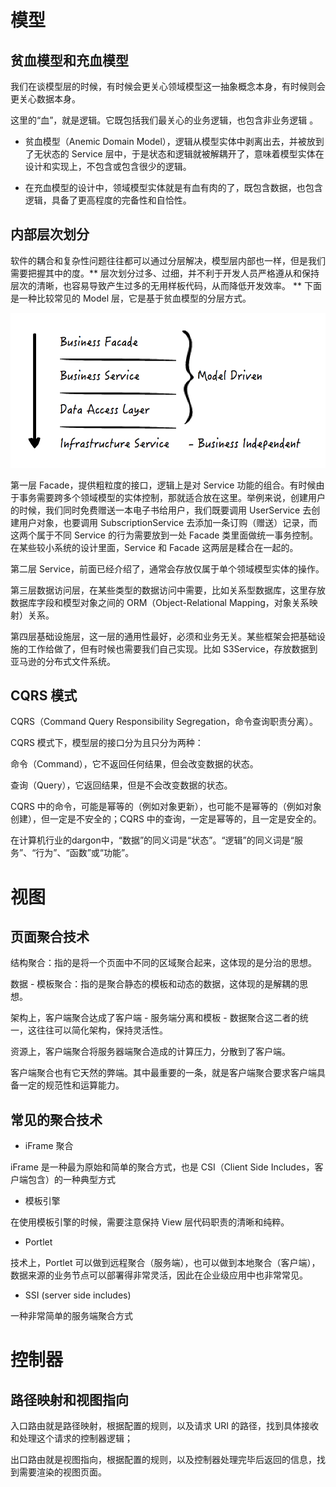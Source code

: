# 模型

## 贫血模型和充血模型

我们在谈模型层的时候，有时候会更关心领域模型这一抽象概念本身，有时候则会更关心数据本身。

这里的“血”，就是逻辑。它既包括我们最关心的业务逻辑，也包含非业务逻辑 。

+ 贫血模型（Anemic Domain Model），逻辑从模型实体中剥离出去，并被放到了无状态的 Service 层中，于是状态和逻辑就被解耦开了，意味着模型实体在设计和实现上，不包含或包含很少的逻辑。

+ 在充血模型的设计中，领域模型实体就是有血有肉的了，既包含数据，也包含逻辑，具备了更高程度的完备性和自恰性。

## 内部层次划分

软件的耦合和复杂性问题往往都可以通过分层解决，模型层内部也一样，但是我们需要把握其中的度。** 层次划分过多、过细，并不利于开发人员严格遵从和保持层次的清晰，也容易导致产生过多的无用样板代码，从而降低开发效率。 ** 下面是一种比较常见的 Model 层，它是基于贫血模型的分层方式。

![分层方式](images/分层方式.png)

第一层 Facade，提供粗粒度的接口，逻辑上是对 Service 功能的组合。有时候由于事务需要跨多个领域模型的实体控制，那就适合放在这里。举例来说，创建用户的时候，我们同时免费赠送一本电子书给用户，我们既要调用 UserService 去创建用户对象，也要调用 SubscriptionService 去添加一条订购（赠送）记录，而这两个属于不同 Service 的行为需要放到一处 Facade 类里面做统一事务控制。在某些较小系统的设计里面，Service 和 Facade 这两层是糅合在一起的。

第二层 Service，前面已经介绍了，通常会存放仅属于单个领域模型实体的操作。

第三层数据访问层，在某些类型的数据访问中需要，比如关系型数据库，这里存放数据库字段和模型对象之间的 ORM（Object-Relational Mapping，对象关系映射）关系。

第四层基础设施层，这一层的通用性最好，必须和业务无关。某些框架会把基础设施的工作给做了，但有时候也需要我们自己实现。比如 S3Service，存放数据到亚马逊的分布式文件系统。

## CQRS 模式

CQRS（Command Query Responsibility Segregation，命令查询职责分离）。

CQRS 模式下，模型层的接口分为且只分为两种：

命令（Command），它不返回任何结果，但会改变数据的状态。

查询（Query），它返回结果，但是不会改变数据的状态。

CQRS 中的命令，可能是幂等的（例如对象更新），也可能不是幂等的（例如对象创建），但一定是不安全的；CQRS 中的查询，一定是幂等的，且一定是安全的。

在计算机行业的dargon中，“数据”的同义词是“状态”。“逻辑”的同义词是“服务”、“行为”、“函数”或“功能”。

# 视图

## 页面聚合技术

结构聚合：指的是将一个页面中不同的区域聚合起来，这体现的是分治的思想。

数据 - 模板聚合：指的是聚合静态的模板和动态的数据，这体现的是解耦的思想。

架构上，客户端聚合达成了客户端 - 服务端分离和模板 - 数据聚合这二者的统一，这往往可以简化架构，保持灵活性。

资源上，客户端聚合将服务器端聚合造成的计算压力，分散到了客户端。

客户端聚合也有它天然的弊端。其中最重要的一条，就是客户端聚合要求客户端具备一定的规范性和运算能力。

## 常见的聚合技术

+ iFrame 聚合

iFrame 是一种最为原始和简单的聚合方式，也是 CSI（Client Side Includes，客户端包含）的一种典型方式

+ 模板引擎

在使用模板引擎的时候，需要注意保持 View 层代码职责的清晰和纯粹。

+ Portlet

技术上，Portlet 可以做到远程聚合（服务端），也可以做到本地聚合（客户端），数据来源的业务节点可以部署得非常灵活，因此在企业级应用中也非常常见。

+ SSI (server side includes)

一种非常简单的服务端聚合方式

# 控制器

## 路径映射和视图指向

入口路由就是路径映射，根据配置的规则，以及请求 URI 的路径，找到具体接收和处理这个请求的控制器逻辑；

出口路由就是视图指向，根据配置的规则，以及控制器处理完毕后返回的信息，找到需要渲染的视图页面。












































